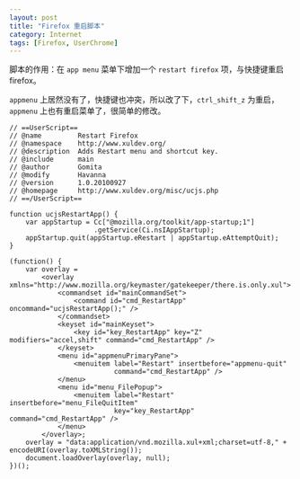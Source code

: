 ```yaml
---
layout: post
title: "Firefox 重启脚本"
category: Internet
tags: [Firefox, UserChrome]
---
```


脚本的作用：在 `app menu` 菜单下增加一个 `restart firefox` 项，与快捷键重启 firefox。

`appmenu` 上居然没有了，快捷键也冲突，所以改了下，`ctrl_shift_z` 为重启，`appmenu` 上也有重启菜单了，很简单的修改。

<!-- more -->

    // ==UserScript==
    // @name         Restart Firefox
    // @namespace    http://www.xuldev.org/
    // @description  Adds Restart menu and shortcut key.
    // @include      main
    // @author       Gomita
    // @modify       Havanna
    // @version      1.0.20100927
    // @homepage     http://www.xuldev.org/misc/ucjs.php
    // ==/UserScript==

    function ucjsRestartApp() {
        var appStartup = Cc["@mozilla.org/toolkit/app-startup;1"]
                         .getService(Ci.nsIAppStartup);
        appStartup.quit(appStartup.eRestart | appStartup.eAttemptQuit);
    }

    (function() {
        var overlay =
            <overlay xmlns="http://www.mozilla.org/keymaster/gatekeeper/there.is.only.xul">
                <commandset id="mainCommandSet">
                    <command id="cmd_RestartApp" oncommand="ucjsRestartApp();" />
                </commandset>
                <keyset id="mainKeyset">
                    <key id="key_RestartApp" key="Z" modifiers="accel,shift" command="cmd_RestartApp" />
                </keyset>
                <menu id="appmenuPrimaryPane">
                    <menuitem label="Restart" insertbefore="appmenu-quit"
                              command="cmd_RestartApp" />
                </menu>
                <menu id="menu_FilePopup">
                    <menuitem label="Restart" insertbefore="menu_FileQuitItem"
                              key="key_RestartApp" command="cmd_RestartApp" />
                </menu>
            </overlay>;
        overlay = "data:application/vnd.mozilla.xul+xml;charset=utf-8," + encodeURI(overlay.toXMLString());
        document.loadOverlay(overlay, null);
    })();
